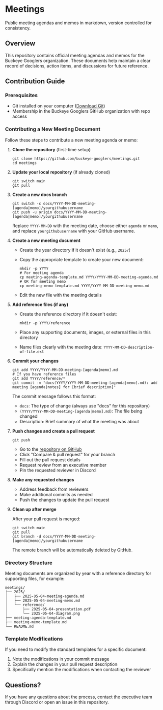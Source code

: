 # Meetings

Public meeting agendas and memos in markdown, version controlled for consistency.

## Overview

This repository contains official meeting agendas and memos for the Buckeye Googlers organization. These documents help maintain a clear record of decisions, action items, and discussions for future reference.

## Contribution Guide

### Prerequisites

- Git installed on your computer ([Download Git](https://git-scm.com/downloads))
- Membership in the Buckeye Googlers GitHub organization with repo access

### Contributing a New Meeting Document

Follow these steps to contribute a new meeting agenda or memo:

1. **Clone the repository** (first-time setup)

    ```shell
    git clone https://github.com/buckeye-googlers/meetings.git
    cd meetings
    ```

2. **Update your local repository** (if already cloned)

    ```shell
    git switch main
    git pull
    ```

3. **Create a new docs branch**

    ```shell
    git switch -c docs/YYYY-MM-DD-meeting-[agenda|memo]/yourgithubusername
    git push -u origin docs/YYYY-MM-DD-meeting-[agenda|memo]/yourgithubusername
    ```

    Replace `YYYY-MM-DD` with the meeting date, choose either `agenda` or `memo`, and replace `yourgithubusername` with your GitHub username.

4. **Create a new meeting document**
   - Create the year directory if it doesn't exist (e.g., `2025/`)
   - Copy the appropriate template to create your new document:

      ```shell
      mkdir -p YYYY
      # For meeting agenda
      cp meeting-agenda-template.md YYYY/YYYY-MM-DD-meeting-agenda.md
      # OR for meeting memo
      cp meeting-memo-template.md YYYY/YYYY-MM-DD-meeting-memo.md
      ```

   - Edit the new file with the meeting details

5. **Add reference files (if any)**
   - Create the reference directory if it doesn't exist:

     ```shell
     mkdir -p YYYY/reference
     ```

   - Place any supporting documents, images, or external files in this directory
   - Name files clearly with the meeting date: `YYYY-MM-DD-description-of-file.ext`

6. **Commit your changes**

    ```shell
    git add YYYY/YYYY-MM-DD-meeting-[agenda|memo].md
    # If you have reference files
    git add YYYY/reference/*
    git commit -m "docs(YYYY/YYYY-MM-DD-meeting-[agenda|memo].md): add meeting [agenda|notes] for [brief description]"
    ```

   The commit message follows this format:
   - `docs`: The type of change (always use "docs" for this repository)
   - `(YYYY/YYYY-MM-DD-meeting-[agenda|memo].md)`: The file being changed
   - Description: Brief summary of what the meeting was about

7. **Push changes and create a pull request**

    ```shell
    git push
    ```

   - Go to the [repository on GitHub](https://github.com/buckeye-googlers/meetings)
   - Click "Compare & pull request" for your branch
   - Fill out the pull request details
   - Request review from an executive member
   - Pin the requested reviewer in Discord

8. **Make any requested changes**
   - Address feedback from reviewers
   - Make additional commits as needed
   - Push the changes to update the pull request

9. **Clean up after merge**

    After your pull request is merged:

    ```shell
    git switch main
    git pull
    git branch -d docs/YYYY-MM-DD-meeting-[agenda|memo]/yourgithubusername
    ```

    The remote branch will be automatically deleted by GitHub.

### Directory Structure

Meeting documents are organized by year with a reference directory for supporting files, for example:

```text
meetings/
├── 2025/
│   ├── 2025-05-04-meeting-agenda.md
│   ├── 2025-05-04-meeting-memo.md
│   └── reference/
│       ├── 2025-05-04-presentation.pdf
│       └── 2025-05-04-diagram.png
├── meeting-agenda-template.md
├── meeting-memo-template.md
└── README.md
```

### Template Modifications

If you need to modify the standard templates for a specific document:

1. Note the modifications in your commit message
2. Explain the changes in your pull request description
3. Specifically mention the modifications when contacting the reviewer

## Questions?

If you have any questions about the process, contact the executive team through Discord or open an issue in this repository.
